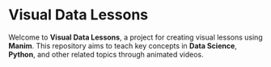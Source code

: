 # Visual Data Lessons

Welcome to **Visual Data Lessons**, a project for creating visual lessons using **Manim**. This repository aims to teach key concepts in **Data Science**, **Python**, and other related topics through animated videos.
